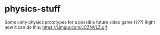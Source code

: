 # physics-stuff
 
Some unity physics prototypes for a possible future video game (???)
Right now it can do this:
https://i.imgur.com/JCZNVLZ.gif
